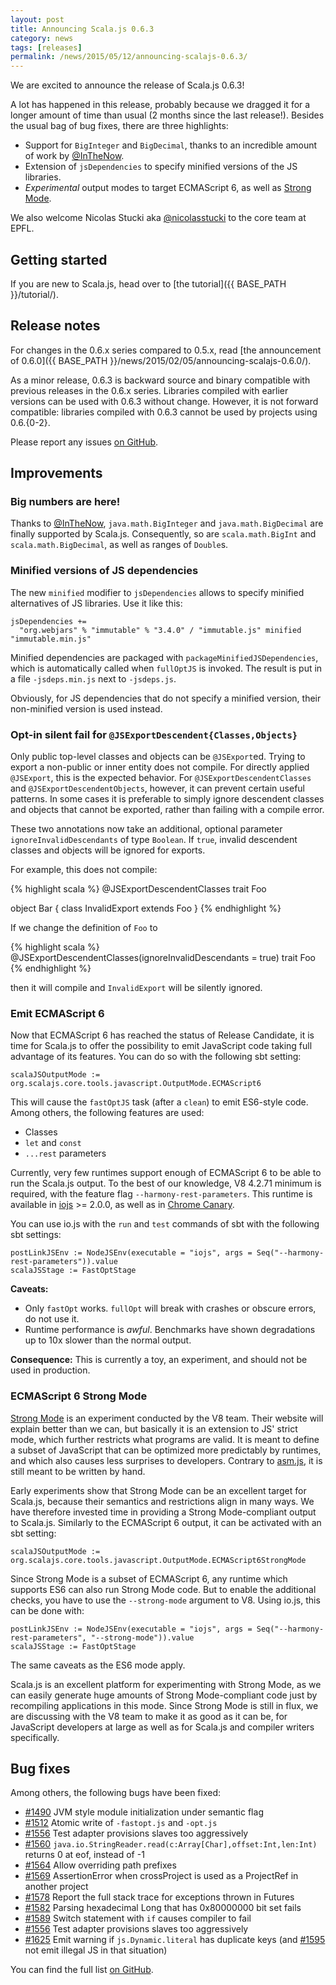 ```yaml
---
layout: post
title: Announcing Scala.js 0.6.3
category: news
tags: [releases]
permalink: /news/2015/05/12/announcing-scalajs-0.6.3/
---
```



We are excited to announce the release of Scala.js 0.6.3!

A lot has happened in this release, probably because we dragged it for a longer amount of time than usual (2 months since the last release!).
Besides the usual bag of bug fixes, there are three highlights:

* Support for `BigInteger` and `BigDecimal`, thanks to an incredible amount of work by [@InTheNow](https://github.com/InTheNow).
* Extension of `jsDependencies` to specify minified versions of the JS libraries.
* *Experimental* output modes to target ECMAScript 6, as well as [Strong Mode](https://developers.google.com/v8/experiments).

We also welcome Nicolas Stucki aka [@nicolasstucki](https://github.com/nicolasstucki) to the core team at EPFL.
<!--more-->

## Getting started

If you are new to Scala.js, head over to
[the tutorial]({{ BASE_PATH }}/tutorial/).

## Release notes

For changes in the 0.6.x series compared to 0.5.x, read [the announcement of 0.6.0]({{ BASE_PATH }}/news/2015/02/05/announcing-scalajs-0.6.0/).

As a minor release, 0.6.3 is backward source and binary compatible with previous releases in the 0.6.x series.
Libraries compiled with earlier versions can be used with 0.6.3 without change.
However, it is not forward compatible: libraries compiled with 0.6.3 cannot be used by projects using 0.6.{0-2}.

Please report any issues [on GitHub](https://github.com/scala-js/scala-js/issues).

## Improvements

### Big numbers are here!

Thanks to [@InTheNow](https://github.com/InTheNow), `java.math.BigInteger` and `java.math.BigDecimal` are finally supported by Scala.js.
Consequently, so are `scala.math.BigInt` and `scala.math.BigDecimal`, as well as ranges of `Double`s.

### Minified versions of JS dependencies

The new `minified` modifier to `jsDependencies` allows to specify minified alternatives of JS libraries.
Use it like this:

    jsDependencies +=
      "org.webjars" % "immutable" % "3.4.0" / "immutable.js" minified "immutable.min.js"

Minified dependencies are packaged with `packageMinifiedJSDependencies`, which is automatically called when `fullOptJS` is invoked.
The result is put in a file `-jsdeps.min.js` next to `-jsdeps.js`.

Obviously, for JS dependencies that do not specify a minified version, their non-minified version is used instead.

### Opt-in silent fail for `@JSExportDescendent{Classes,Objects}`

Only public top-level classes and objects can be `@JSExport`ed.
Trying to export a non-public or inner entity does not compile.
For directly applied `@JSExport`, this is the expected behavior.
For `@JSExportDescendentClasses` and `@JSExportDescendentObjects`, however, it can prevent certain useful patterns.
In some cases it is preferable to simply ignore descendent classes and objects that cannot be exported, rather than failing with a compile error.

These two annotations now take an additional, optional parameter `ignoreInvalidDescendants` of type `Boolean`.
If `true`, invalid descendent classes and objects will be ignored for exports.

For example, this does not compile:

{% highlight scala %}
@JSExportDescendentClasses
trait Foo

object Bar {
  class InvalidExport extends Foo
}
{% endhighlight %}

If we change the definition of `Foo` to

{% highlight scala %}
@JSExportDescendentClasses(ignoreInvalidDescendants = true)
trait Foo
{% endhighlight %}

then it will compile and `InvalidExport` will be silently ignored.

### Emit ECMAScript 6

Now that ECMAScript 6 has reached the status of Release Candidate, it is time for Scala.js to offer the possibility to emit JavaScript code taking full advantage of its features.
You can do so with the following sbt setting:

    scalaJSOutputMode := org.scalajs.core.tools.javascript.OutputMode.ECMAScript6

This will cause the `fastOptJS` task (after a `clean`) to emit ES6-style code.
Among others, the following features are used:

* Classes
* `let` and `const`
* `...rest` parameters

Currently, very few runtimes support enough of ECMAScript 6 to be able to run the Scala.js output.
To the best of our knowledge, V8 4.2.71 minimum is required, with the feature flag `--harmony-rest-parameters`.
This runtime is available in [iojs](https://iojs.org/) >= 2.0.0, as well as in [Chrome Canary](https://www.google.fr/chrome/browser/canary.html).

You can use io.js with the `run` and `test` commands of sbt with the following sbt settings:

    postLinkJSEnv := NodeJSEnv(executable = "iojs", args = Seq("--harmony-rest-parameters")).value
    scalaJSStage := FastOptStage

**Caveats:**

* Only `fastOpt` works. `fullOpt` will break with crashes or obscure errors, do not use it.
* Runtime performance is *awful*. Benchmarks have shown degradations up to 10x slower than the normal output.

**Consequence:** This is currently a toy, an experiment, and should not be used in production.

### ECMAScript 6 Strong Mode

[Strong Mode](https://developers.google.com/v8/experiments) is an experiment conducted by the V8 team.
Their website will explain better than we can, but basically it is an extension to JS' strict mode, which further restricts what programs are valid.
It is meant to define a subset of JavaScript that can be optimized more predictably by runtimes, and which also causes less surprises to developers.
Contrary to [asm.js](http://asmjs.org/), it is still meant to be written by hand.

Early experiments show that Strong Mode can be an excellent target for Scala.js, because their semantics and restrictions align in many ways.
We have therefore invested time in providing a Strong Mode-compliant output to Scala.js.
Similarly to the ECMAScript 6 output, it can be activated with an sbt setting:

    scalaJSOutputMode := org.scalajs.core.tools.javascript.OutputMode.ECMAScript6StrongMode

Since Strong Mode is a subset of ECMAScript 6, any runtime which supports ES6 can also run Strong Mode code.
But to enable the additional checks, you have to use the `--strong-mode` argument to V8.
Using io.js, this can be done with:

    postLinkJSEnv := NodeJSEnv(executable = "iojs", args = Seq("--harmony-rest-parameters", "--strong-mode")).value
    scalaJSStage := FastOptStage

The same caveats as the ES6 mode apply.

Scala.js is an excellent platform for experimenting with Strong Mode, as we can easily generate huge amounts of Strong Mode-compliant code just by recompiling applications in this mode.
Since Strong Mode is still in flux, we are discussing with the V8 team to make it as good as it can be, for JavaScript developers at large as well as for Scala.js and compiler writers specifically.

## Bug fixes

Among others, the following bugs have been fixed:

* [#1490](https://github.com/scala-js/scala-js/issues/1490) JVM style module initialization under semantic flag
* [#1512](https://github.com/scala-js/scala-js/issues/1512) Atomic write of `-fastopt.js` and `-opt.js`
* [#1556](https://github.com/scala-js/scala-js/issues/1556) Test adapter provisions slaves too aggressively
* [#1560](https://github.com/scala-js/scala-js/issues/1560) `java.io.StringReader.read(c:Array[Char],offset:Int,len:Int)` returns 0 at eof, instead of -1
* [#1564](https://github.com/scala-js/scala-js/issues/1564) Allow overriding path prefixes
* [#1569](https://github.com/scala-js/scala-js/issues/1569) AssertionError when crossProject is used as a ProjectRef in another project
* [#1578](https://github.com/scala-js/scala-js/issues/1578) Report the full stack trace for exceptions thrown in Futures
* [#1582](https://github.com/scala-js/scala-js/issues/1582) Parsing hexadecimal Long that has 0x80000000 bit set fails
* [#1589](https://github.com/scala-js/scala-js/issues/1589) Switch statement with `if` causes compiler to fail
* [#1556](https://github.com/scala-js/scala-js/issues/1556) Test adapter provisions slaves too aggressively
* [#1625](https://github.com/scala-js/scala-js/issues/1625) Emit warning if `js.Dynamic.literal` has duplicate keys (and [#1595](https://github.com/scala-js/scala-js/issues/1595) not emit illegal JS in that situation)

You can find the full list [on GitHub](https://github.com/scala-js/scala-js/issues?q=is%3Aissue+milestone%3Av0.6.3+is%3Aclosed).
